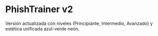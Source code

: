 # PhishTrainer v2
Versión actualizada con niveles (Principiante, Intermedio, Avanzado) y estética unificada azul-verde neón.
